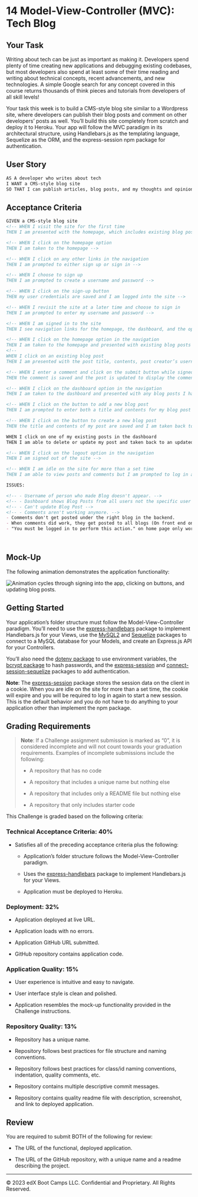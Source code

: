 # 14 Model-View-Controller (MVC): Tech Blog

## Your Task

Writing about tech can be just as important as making it. Developers spend plenty of time creating new applications and debugging existing codebases, but most developers also spend at least some of their time reading and writing about technical concepts, recent advancements, and new technologies. A simple Google search for any concept covered in this course returns thousands of think pieces and tutorials from developers of all skill levels!

Your task this week is to build a CMS-style blog site similar to a Wordpress site, where developers can publish their blog posts and comment on other developers’ posts as well. You’ll build this site completely from scratch and deploy it to Heroku. Your app will follow the MVC paradigm in its architectural structure, using Handlebars.js as the templating language, Sequelize as the ORM, and the express-session npm package for authentication.

## User Story

```md
AS A developer who writes about tech
I WANT a CMS-style blog site
SO THAT I can publish articles, blog posts, and my thoughts and opinions
```

## Acceptance Criteria

```md
GIVEN a CMS-style blog site
<!-- WHEN I visit the site for the first time
THEN I am presented with the homepage, which includes existing blog posts if any have been posted; navigation links for the homepage and the dashboard; and the option to log in -->

<!-- WHEN I click on the homepage option
THEN I am taken to the homepage -->

<!-- WHEN I click on any other links in the navigation
THEN I am prompted to either sign up or sign in -->

<!-- WHEN I choose to sign up
THEN I am prompted to create a username and password -->

<!-- WHEN I click on the sign-up button
THEN my user credentials are saved and I am logged into the site -->

<!-- WHEN I revisit the site at a later time and choose to sign in
THEN I am prompted to enter my username and password -->

<!-- WHEN I am signed in to the site
THEN I see navigation links for the homepage, the dashboard, and the option to log out -->

<!-- WHEN I click on the homepage option in the navigation
THEN I am taken to the homepage and presented with existing blog posts that include the post title and the date created -->
<!-- 
WHEN I click on an existing blog post
THEN I am presented with the post title, contents, post creator’s username, and date created for that post and have the option to leave a comment -->

<!-- WHEN I enter a comment and click on the submit button while signed in
THEN the comment is saved and the post is updated to display the comment, the comment creator’s username, and the date created -->

<!-- WHEN I click on the dashboard option in the navigation
THEN I am taken to the dashboard and presented with any blog posts I have already created and the option to add a new blog post -->

<!-- WHEN I click on the button to add a new blog post
THEN I am prompted to enter both a title and contents for my blog post -->

<!-- WHEN I click on the button to create a new blog post
THEN the title and contents of my post are saved and I am taken back to an updated dashboard with my new blog post -->

WHEN I click on one of my existing posts in the dashboard
THEN I am able to delete or update my post and taken back to an updated dashboard

<!-- WHEN I click on the logout option in the navigation
THEN I am signed out of the site -->

<!-- WHEN I am idle on the site for more than a set time
THEN I am able to view posts and comments but I am prompted to log in again before I can add, update, or delete posts -->

ISSUES: 

<!-- - Username of person who made Blog doesn't appear. -->
<!-- - Dashboard shows Blog Posts from all users not the specific user logged in. -->
<!-- - Can't update Blog Post -->
<!-- - Comments aren't working anymore. -->
- Comments don't get posted under the right blog in the backend.
- When comments did work, they get posted to all blogs (On front end only) and not individual blogs.
- "You must be logged in to perform this action." on home page only works on one blog




```

## Mock-Up

The following animation demonstrates the application functionality:

![Animation cycles through signing into the app, clicking on buttons, and updating blog posts.](./Assets/14-mvc-homework-demo-01.gif) 

## Getting Started

Your application’s folder structure must follow the Model-View-Controller paradigm. You’ll need to use the [express-handlebars](https://www.npmjs.com/package/express-handlebars) package to implement Handlebars.js for your Views, use the [MySQL2](https://www.npmjs.com/package/mysql2) and [Sequelize](https://www.npmjs.com/package/sequelize) packages to connect to a MySQL database for your Models, and create an Express.js API for your Controllers.

You’ll also need the [dotenv package](https://www.npmjs.com/package/dotenv) to use environment variables, the [bcrypt package](https://www.npmjs.com/package/bcrypt) to hash passwords, and the [express-session](https://www.npmjs.com/package/express-session) and [connect-session-sequelize](https://www.npmjs.com/package/connect-session-sequelize) packages to add authentication.

**Note**: The [express-session](https://www.npmjs.com/package/express-session) package stores the session data on the client in a cookie. When you are idle on the site for more than a set time, the cookie will expire and you will be required to log in again to start a new session. This is the default behavior and you do not have to do anything to your application other than implement the npm package.

## Grading Requirements

> **Note**: If a Challenge assignment submission is marked as “0”, it is considered incomplete and will not count towards your graduation requirements. Examples of incomplete submissions include the following:
>
> * A repository that has no code
>
> * A repository that includes a unique name but nothing else
>
> * A repository that includes only a README file but nothing else
>
> * A repository that only includes starter code

This Challenge is graded based on the following criteria:

### Technical Acceptance Criteria: 40%

* Satisfies all of the preceding acceptance criteria plus the following:

    * Application’s folder structure follows the Model-View-Controller paradigm.

    * Uses the [express-handlebars](https://www.npmjs.com/package/express-handlebars) package to implement Handlebars.js for your Views.

    * Application must be deployed to Heroku.

### Deployment: 32%

* Application deployed at live URL.

* Application loads with no errors.

* Application GitHub URL submitted.

* GitHub repository contains application code.

### Application Quality: 15%

* User experience is intuitive and easy to navigate.

* User interface style is clean and polished.

* Application resembles the mock-up functionality provided in the Challenge instructions.

### Repository Quality: 13%

* Repository has a unique name.

* Repository follows best practices for file structure and naming conventions.

* Repository follows best practices for class/id naming conventions, indentation, quality comments, etc.

* Repository contains multiple descriptive commit messages.

* Repository contains quality readme file with description, screenshot, and link to deployed application.

## Review

You are required to submit BOTH of the following for review:

* The URL of the functional, deployed application.

* The URL of the GitHub repository, with a unique name and a readme describing the project.

---
© 2023 edX Boot Camps LLC. Confidential and Proprietary. All Rights Reserved.
